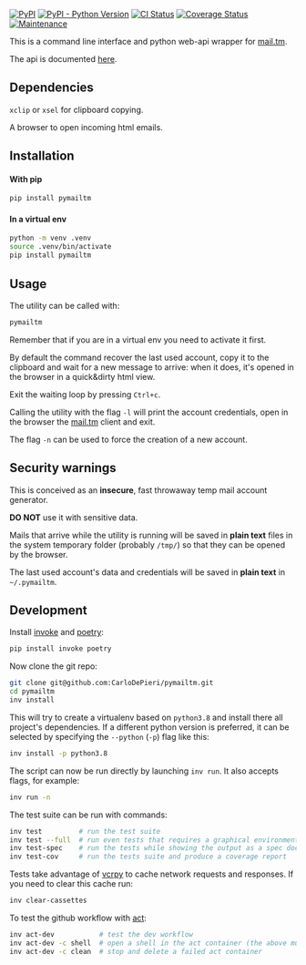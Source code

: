 [![PyPI](https://img.shields.io/pypi/v/pymailtm)](https://pypi.org/project/pymailtm/) [![PyPI - Python Version](https://img.shields.io/pypi/pyversions/pymailtm)](https://pypi.org/project/pymailtm/) [![CI Status](https://img.shields.io/github/actions/workflow/status/CarloDePieri/pymailtm/prod.yml?branch=master&logo=github)](https://github.com/CarloDePieri/pymailtm/actions/workflows/prod.yml) [![Coverage Status](https://coveralls.io/repos/github/CarloDePieri/pymailtm/badge.svg?branch=master)](https://coveralls.io/github/CarloDePieri/pymailtm?branch=master) [![Maintenance](https://img.shields.io/maintenance/yes/2024)](https://github.com/CarloDePieri/pymailtm/)

This is a command line interface and python web-api wrapper for [mail.tm](https://mail.tm).

The api is documented [here](https://api.mail.tm/).

## Dependencies

`xclip` or `xsel` for clipboard copying.

A browser to open incoming html emails.

## Installation

#### With pip

```bash
pip install pymailtm
```

#### In a virtual env

```bash
python -m venv .venv
source .venv/bin/activate
pip install pymailtm
```

## Usage

The utility can be called with:

```bash
pymailtm
```

Remember that if you are in a virtual env you need to activate it first.

By default the command recover the last used account, copy it to the clipboard
and wait for a new message to arrive: when it does, it's opened in the browser
in a quick&dirty html view.

Exit the waiting loop by pressing `Ctrl+c`.

Calling the utility with the flag `-l` will print the account credentials, open
in the browser the [mail.tm](https://mail.tm) client and exit.

The flag `-n` can be used to force the creation of a new account.

## Security warnings

This is conceived as an **insecure**, fast throwaway temp mail account generator.

**DO NOT** use it with sensitive data.

Mails that arrive while the utility is running will be saved in **plain text**
files in the system temporary folder (probably `/tmp/`) so that they can be
opened by the browser.

The last used account's data and credentials will be saved in
**plain text** in `~/.pymailtm`.


## Development

Install [invoke](http://pyinvoke.org/) and [poetry](https://python-poetry.org/):

```bash
pip install invoke poetry
```

Now clone the git repo:

```bash
git clone git@github.com:CarloDePieri/pymailtm.git
cd pymailtm
inv install
```

This will try to create a virtualenv based on `python3.8` and install there all
project's dependencies. If a different python version is preferred, it can be
selected by specifying  the `--python` (`-p`) flag like this:

```bash
inv install -p python3.8
```

The script can now be run directly by launching `inv run`. It also accepts flags,
for example:

```bash
inv run -n
```

The test suite can be run with commands:

```bash
inv test         # run the test suite
inv test --full  # run even tests that requires a graphical environment
inv test-spec    # run the tests while showing the output as a spec document
inv test-cov     # run the tests suite and produce a coverage report
```

Tests take advantage of [vcrpy](https://github.com/kevin1024/vcrpy) to cache
network requests and responses. If you need to clear this cache run:

```bash
inv clear-cassettes
```

To test the github workflow with [act](https://github.com/nektos/act):

```bash
inv act-dev           # test the dev workflow
inv act-dev -c shell  # open a shell in the act container (the above must fail first!)
inv act-dev -c clean  # stop and delete a failed act container
```
